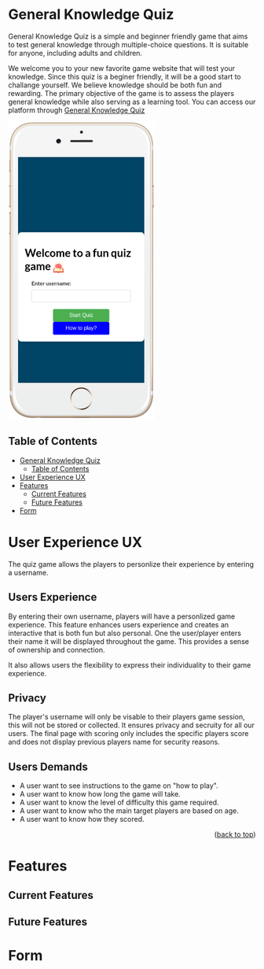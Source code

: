 # General Knowledge Quiz

General Knowledge Quiz is a simple and beginner friendly game that aims to test general knowledge through multiple-choice questions. It is suitable for anyone, including adults and children.

We welcome you to your new favorite game website that will test your knowledge. Since this quiz is a beginer friendly, it will be a good start to challange yourself. We believe knowledge should be both fun and rewarding. The primary objective of the game is to assess the players general knowledge while also serving as a learning tool. You can access our platform through <a href="https://maryangelle.github.io/simplequiz/" target="_blank" rel="noopener">General Knowledge Quiz</a>

![Responsive Mockup](assets/images/mockup-iphone.png)


## Table of Contents



- [General Knowledge Quiz](#general-knowledge-quiz)
  - [Table of Contents](#table-of-contents)
- [User Experience UX](#user-experience-ux)
- [Features](#features)
  - [Current Features](#current-features)
  - [Future Features](#future-features)
- [Form](#form)


# User Experience UX

The quiz game allows the players to personlize their experience by entering a username.

## Users Experience

By entering their own username, players will have a personlized game experience. This feature enhances users experience and creates an interactive that is both fun but also personal. One the user/player enters their name it will be displayed throughout the game. This provides a sense of ownership and connection. 

It also allows users the flexibility to express their individuality to their game experience. 

## Privacy

The player's username will only be visable to their players game session, this will not be stored or collected. It ensures privacy and secruity for all our users. The final page with scoring only includes the specific players score and does not display previous players name for security reasons. 

## Users Demands
* A user want to see instructions to the game on "how to play".
* A user want to know how long the game will take.
* A user want to know the level of difficulty this game required.
* A user want to know who the main target players are based on age.
* A user want to know how they scored.

<p align="right">(<a href="#readme-top">back to top</a>)</p>

# Features

## Current Features



## Future Features




# Form


